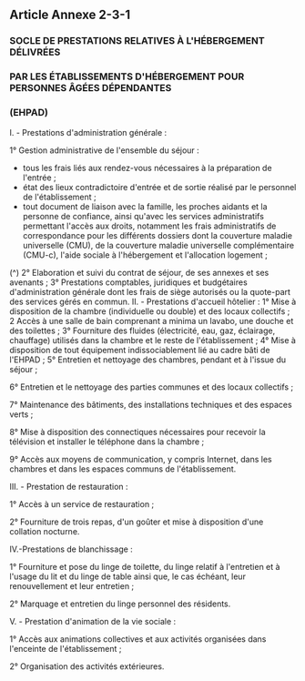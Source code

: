 ## Article Annexe 2-3-1

### SOCLE DE PRESTATIONS RELATIVES À L'HÉBERGEMENT DÉLIVRÉES

### PAR LES ÉTABLISSEMENTS D'HÉBERGEMENT POUR PERSONNES ÂGÉES DÉPENDANTES

### (EHPAD)

I. - Prestations d'administration générale :

1° Gestion administrative de l'ensemble du séjour :

- tous les frais liés aux rendez-vous nécessaires à la préparation de l'entrée ;
- état des lieux contradictoire d'entrée et de sortie réalisé par le personnel de l'établissement ;
- tout document de liaison avec la famille, les proches aidants et la personne de confiance, ainsi qu'avec les
services administratifs permettant l'accès aux droits, notamment les frais administratifs de correspondance
pour les différents dossiers dont la couverture maladie universelle (CMU), de la couverture maladie
universelle complémentaire (CMU-c), l'aide sociale à l'hébergement et l'allocation logement ;

(^)
2° Elaboration et suivi du contrat de séjour, de ses annexes et ses avenants ;
3° Prestations comptables, juridiques et budgétaires d'administration générale dont les frais de siège autorisés
ou la quote-part des services gérés en commun.
II. - Prestations d'accueil hôtelier :
1° Mise à disposition de la chambre (individuelle ou double) et des locaux collectifs ;
2 Accès à une salle de bain comprenant a minima un lavabo, une douche et des toilettes ;
3° Fourniture des fluides (électricité, eau, gaz, éclairage, chauffage) utilisés dans la chambre et le reste de
l'établissement ;
4° Mise à disposition de tout équipement indissociablement lié au cadre bâti de l'EHPAD ;
5° Entretien et nettoyage des chambres, pendant et à l'issue du séjour ;


6° Entretien et le nettoyage des parties communes et des locaux collectifs ;

7° Maintenance des bâtiments, des installations techniques et des espaces verts ;

8° Mise à disposition des connectiques nécessaires pour recevoir la télévision et installer le téléphone dans la
chambre ;

9° Accès aux moyens de communication, y compris Internet, dans les chambres et dans les espaces communs
de l'établissement.

III. - Prestation de restauration :

1° Accès à un service de restauration ;

2° Fourniture de trois repas, d'un goûter et mise à disposition d'une collation nocturne.

IV.-Prestations de blanchissage :

1° Fourniture et pose du linge de toilette, du linge relatif à l'entretien et à l'usage du lit et du linge de table
ainsi que, le cas échéant, leur renouvellement et leur entretien ;

2° Marquage et entretien du linge personnel des résidents.

V. - Prestation d'animation de la vie sociale :

1° Accès aux animations collectives et aux activités organisées dans l'enceinte de l'établissement ;

2° Organisation des activités extérieures.

